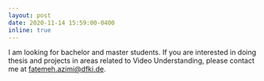 ```yaml
---
layout: post
date: 2020-11-14 15:59:00-0400
inline: true
---
```


I am looking for bachelor and master students.  If you are interested in doing thesis and projects in areas related to Video Understanding, please contact me at fatemeh.azimi@dfki.de.
